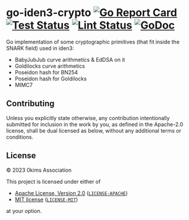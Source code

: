 # go-iden3-crypto [![Go Report Card](https://goreportcard.com/badge/github.com/iden3/go-iden3-crypto)](https://goreportcard.com/report/github.com/iden3/go-iden3-crypto) [![Test Status](https://github.com/iden3/go-iden3-crypto/workflows/Test/badge.svg)](https://github.com/iden3/go-iden3-crypto/actions?query=workflow%3ATest) [![Lint Status](https://github.com/iden3/go-iden3-crypto/workflows/Lint/badge.svg)](https://github.com/iden3/go-iden3-crypto/actions?query=workflow%3ALint) [![GoDoc](https://godoc.org/github.com/iden3/go-iden3-crypto?status.svg)](https://godoc.org/github.com/iden3/go-iden3-crypto)

Go implementation of some cryptographic primitives (that fit inside the SNARK field) used in iden3:
* BabyJubJub curve arithmetics & EdDSA on it
* Goldilocks curve arithmetics
* Poseidon hash for BN254
* Poseidon hash for Goldilocks
* MIMC7

## Contributing

Unless you explicitly state otherwise, any contribution intentionally submitted
for inclusion in the work by you, as defined in the Apache-2.0 license, shall be
dual licensed as below, without any additional terms or conditions.

## License

&copy; 2023 0kims Association

This project is licensed under either of

- [Apache License, Version 2.0](https://www.apache.org/licenses/LICENSE-2.0) ([`LICENSE-APACHE`](LICENSE-APACHE))
- [MIT license](https://opensource.org/licenses/MIT) ([`LICENSE-MIT`](LICENSE-MIT))

at your option.
